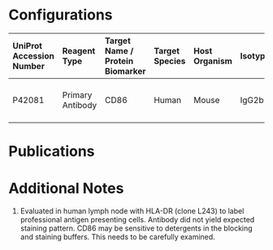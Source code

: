 # Configurations

| UniProt Accession Number   | Reagent Type     | Target Name / Protein Biomarker   | Target Species   | Host Organism   | Isotype   | Clonality   | Vendor    |   Catalog Number | Conjugate   | RRID      | Availability   | Method                 | Tissue Preservation               | Target Tissue   | Tissue State   | Detergent         | Antigen Retrieval Conditions   | Dye Inactivation Conditions   | Recommend   | Agree               | Disagree   | Contributor         | Notes       |
|:---------------------------|:-----------------|:----------------------------------|:-----------------|:----------------|:----------|:------------|:----------|-----------------:|:------------|:----------|:---------------|:-----------------------|:----------------------------------|:----------------|:---------------|:------------------|:-------------------------------|:------------------------------|:------------|:--------------------|:-----------|:--------------------|:------------|
| P42081                     | Primary Antibody | CD86                              | Human            | Mouse           | IgG2b     | IT2.2       | BioLegend |           305415 | AF647       | AB_528882 | Stock          | Multiplexed 2D Imaging | 1:4 Cytofix/Cytoperm Fixed Frozen | Lymph Node      | NA             | 0.3% Triton-X-100 | NA                             | NA                            | No          | 0000-0003-4379-8967 | NA         | 0000-0003-4379-8967 | [1](#notes) |

# Publications



# Additional Notes

<a name="notes"></a>
1. Evaluated in human lymph node with HLA-DR (clone L243) to label professional antigen presenting cells. Antibody did not yield expected staining pattern. CD86 may be sensitive to detergents in the blocking and staining buffers. This needs to be carefully examined.
